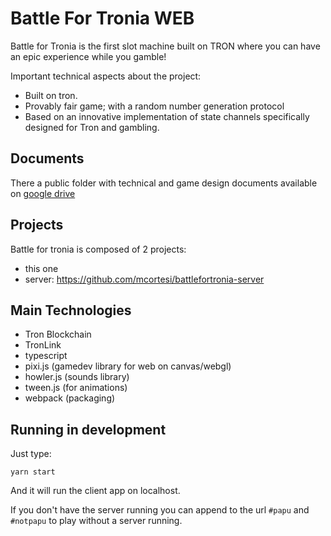 # Battle For Tronia WEB

Battle for Tronia is the first slot machine built on TRON where you can have an epic
experience while you gamble!

Important technical aspects about the project:

- Built on tron.
- Provably fair game; with a random number generation protocol
- Based on an innovative implementation of state channels specifically designed for Tron and gambling.

## Documents

There a public folder with technical and game design documents available on [google drive](https://drive.google.com/drive/u/1/folders/1nY5m6S5j2f7T_pX8j599JyOKNaCc41U7)

## Projects

Battle for tronia is composed of 2 projects:

- this one
- server: https://github.com/mcortesi/battlefortronia-server

## Main Technologies

- Tron Blockchain
- TronLink
- typescript
- pixi.js (gamedev library for web on canvas/webgl)
- howler.js (sounds library)
- tween.js (for animations)
- webpack (packaging)

## Running in development

Just type:

```
yarn start
```

And it will run the client app on localhost.

If you don't have the server running you can append to the url `#papu` and `#notpapu` to play without
a server running.
